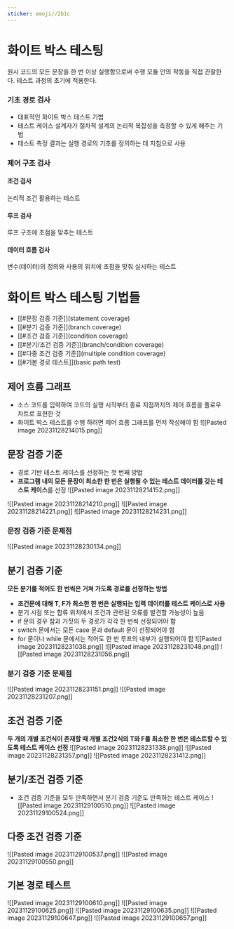 ```yaml
---
sticker: emoji//2b1c
---
```

# 화이트 박스 테스팅
원시 코드의 모든 문장을 한 번 이상 실행함으로써 수행
모듈 안의 작동을 직접 관찰한다.
테스트 과정의 초기에 적용한다.
### 기초 경로 검사
- 대표적인 화이트 박스 테스트 기법
- 테스트 케이스 설계자가 절차적 설계의 논리적 복잡성을 측정할 수 있게 해주는 기법 
- 테스트 측정 결과는 실행 경로의 기초를 정의하는 데 지침으로 사용
### 제어 구조 검사
#### 조건 검사
논리적 조건 활용하는 테스트
#### 루프 검사
루프 구조에 초점을 맞추는 테스트
#### 데이터 흐름 검사
변수(데이터)의 정의와 사용의 위치에 초점을 맞춰 실시하는 테스트

# 화이트 박스 테스팅 기법들  
- [[#문장 검증 기준]](statement coverage) 
- [[#분기 검증 기준]](branch coverage) 
- [[#조건 검증 기준]](condition coverage) 
- [[#분기/조건 검증 기준]](branch/condition coverage) 
- [[#다중 조건 검증 기준]](multiple condition coverage) 
- [[#기본 경로 테스트]](basic path test)

## 제어 흐름 그래프
- 소스 코드를 입력하여 코드의 실행 시작부터 종료 지점까지의 제어 흐름을 플로우 차트로 표현한 것 
- 화이트 박스 테스트를 수행 하려면 제어 흐름 그래프를 먼저 작성해야 함
![[Pasted image 20231128214015.png]]
## 문장 검증 기준
- 경로 기반 테스트 케이스를 선정하는 첫 번째 방법
- **프로그램 내의 모든 문장이 최소한 한 번은 실행될 수 있는 테스트 데이터를 갖는 테스트 케이스**를 선정
![[Pasted image 20231128214152.png]]


![[Pasted image 20231128214210.png]]
![[Pasted image 20231128214221.png]]
![[Pasted image 20231128214231.png]]

### 문장 검증 기준 문제점
![[Pasted image 20231128230134.png]]

## 분기 검증 기준
**모든 분기를 적어도 한 번씩은 거쳐 가도록 경로를 선정하는 방법**
- **조건문에 대해 T, F가 최소한 한 번은 실행되는 입력 데이터를 테스트 케이스로 사용**
- 분기 시점 또는 합류 위치에서 조건과 관련된 오류를 발견할 가능성이 높음 
- if 문의 경우 참과 거짓의 두 경로가 각각 한 번씩 선정되어야 함 
- switch 문에서는 모든 case 문과 default 문이 선정되어야 함 
- for 문이나 while 문에서는 적어도 한 번 루프의 내부가 실행되어야 함
![[Pasted image 20231128231038.png]]
![[Pasted image 20231128231048.png]]
![[Pasted image 20231128231056.png]]

### 분기 검증 기준 문제점
![[Pasted image 20231128231151.png]]
![[Pasted image 20231128231207.png]]

## 조건 검증 기준
**두 개의 개별 조건식이 존재할 때 개별 조건2식의 T와  F를 최소한 한 번은 테스트할 수 있도록 테스트 케이스 선정**
![[Pasted image 20231128231338.png]]
![[Pasted image 20231128231357.png]]
![[Pasted image 20231128231412.png]]
## 분기/조건 검증 기준
- 조건 검증 기준을 모두 만족하면서 분기 검증 기준도 만족하는 테스트 케이스
![[Pasted image 20231129100510.png]]
![[Pasted image 20231129100524.png]]

## 다중 조건 검증 기준
![[Pasted image 20231129100537.png]]
![[Pasted image 20231129100550.png]]

## 기본 경로 테스트
![[Pasted image 20231129100610.png]]
![[Pasted image 20231129100625.png]]
![[Pasted image 20231129100635.png]]
![[Pasted image 20231129100647.png]]
![[Pasted image 20231129100657.png]]




